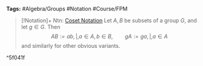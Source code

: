 ---
---

**Tags:** #Algebra/Groups #Notation #Course/FPM 

 > 
 > \[!Notation\]+ Ntn: [Coset Notation](Coset%20Notation.md)
 > Let $A,B$ be subsets of a group $G$, and let $g\in G$. Then
 > $$AB:={ab ,|, a\in A, b\in B}, \qquad gA := {ga,|,a\in A}$$
 > and similarly for other obvious variants.

^5f041f
